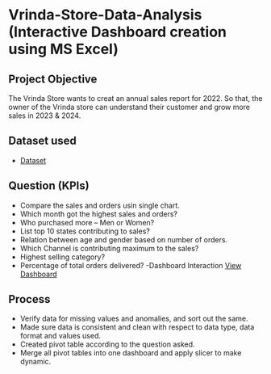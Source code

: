 # Vrinda-Store-Data-Analysis (Interactive Dashboard creation using MS Excel)
## Project Objective
The Vrinda Store wants to creat an annual sales report for 2022. So that, the owner of the Vrinda store can understand their customer and grow more sales in 2023 & 2024.
## Dataset used 
-	<a href="https://github.com/vivekmishra-web/Sales-Report-/blob/main/Vrinda%20Store%20Data%20Project.xlsx">Dataset</a>
## Question (KPIs)
-	Compare the sales and orders usin single chart.
-	Which month got the highest sales and orders?
-	Who purchased more – Men or Women?
-	List top 10 states contributing to sales?
-	Relation between age and gender based on number of orders.
-	Which Channel is contributing maximum to the sales?
-	Highest selling category?
-	Percentage of total orders delivered?
-Dashboard Interaction <a href="https://github.com/vivekmishra-web/Sales-Report-/blob/main/Screenshot%202025-07-19%20102220.png">View Dashboard</a>
## Process
-	Verify data for missing values and anomalies, and sort out the same.
-	Made sure data is consistent and clean with respect to data type, data format and values used.
-	Created pivot table according to the question asked.
-	Merge all pivot tables into one dashboard and apply slicer to make dynamic.

